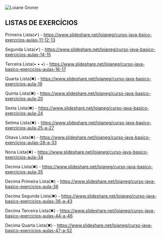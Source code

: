 ![Loiane Groner](https://i.ytimg.com/vi/LnORjqZUMIQ/maxresdefault.jpg)

LISTAS DE EXERCÍCIOS
-
Primeira Lista(✔) - https://www.slideshare.net/loianeg/curso-java-bsico-exerccios-aulas-11-12-13

Segunda Lista(✔) - https://www.slideshare.net/loianeg/curso-java-basico-exercicios-aulas-14-15

Terceira Lista(• • •) - https://www.slideshare.net/loianeg/curso-java-basico-exercicios-aulas-16-17 

Quarta Lista(✖) - https://www.slideshare.net/loianeg/curso-java-basico-exercicios-aula-19 

Quinta Lista(✖) - https://www.slideshare.net/loianeg/curso-java-basico-exercicios-aula-20 

Sexta Lista(✖) - https://www.slideshare.net/loianeg/curso-java-basico-exercicios-aula-24 

Setima Lista(✖) - https://www.slideshare.net/loianeg/curso-java-basico-exercicios-aula-25-a-27

Oitava Lista(✖) - https://www.slideshare.net/loianeg/curso-java-basico-exercicios-aulas-28-a-33 

Nona Lista(✖) - https://www.slideshare.net/loianeg/curso-java-basico-exercicios-aula-34

Decima Lista(✖) - https://www.slideshare.net/loianeg/curso-java-basico-exercicios-aula-35

Decima Primeira Lista(✖) - https://www.slideshare.net/loianeg/curso-java-basico-exercicios-aula-36

Decima Segunda Lista(✖) - https://www.slideshare.net/loianeg/curso-java-basico-exercicios-aulas-36-a-43

Decima Terceira Lista(✖) - https://www.slideshare.net/loianeg/curso-java-basico-exercicios-aulas-44-a-46

Decima Quarta Lista(✖) - https://www.slideshare.net/loianeg/curso-java-basico-exercicios-aulas-47-a-52
